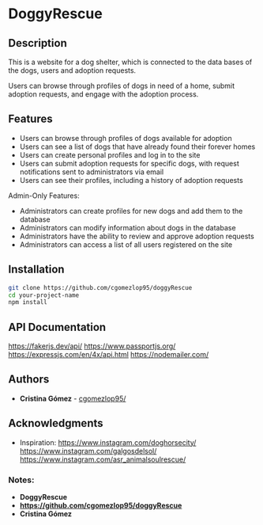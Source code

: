 # DoggyRescue

## Description

This is a website for a dog shelter, which is connected to the data bases of the dogs, users and adoption requests.

Users can browse through profiles of dogs in need of a home, submit adoption requests, and engage with the adoption process.

## Features

- Users can browse through profiles of dogs available for adoption
- Users can see a list of dogs that have already found their forever homes
- Users can create personal profiles and log in to the site
- Users can submit adoption requests for specific dogs, with request notifications sent to administrators via email
- Users can see their profiles, including a history of adoption requests

Admin-Only Features:

- Administrators can create profiles for new dogs and add them to the database
- Administrators can modify information about dogs in the database
- Administrators have the ability to review and approve adoption requests
- Administrators can access a list of all users registered on the site

## Installation

```bash
git clone https://github.com/cgomezlop95/doggyRescue
cd your-project-name
npm install
```

## API Documentation

https://fakerjs.dev/api/
https://www.passportjs.org/
https://expressjs.com/en/4x/api.html
https://nodemailer.com/

## Authors

- **Cristina Gómez** - [cgomezlop95/](https://github.com/cgomezlop95/)

## Acknowledgments

- Inspiration:
  https://www.instagram.com/doghorsecity/
  https://www.instagram.com/galgosdelsol/
  https://www.instagram.com/asr_animalsoulrescue/

### Notes:

- **DoggyRescue**
- **https://github.com/cgomezlop95/doggyRescue**
- **Cristina Gómez**
